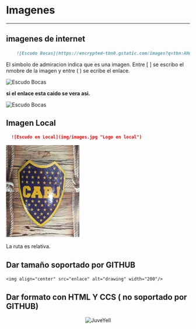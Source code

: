 # Imagenes

---

## imagenes de internet

```md
    ![Escudo Bocas](https://encrypted-tbn0.gstatic.com/images?q=tbn:ANd9GcRKXEQ1iw2Ww6aU86qe1GSdXdszW_rTNQSDhg&usqp=CAU)
```

El simbolo de admiracion indica que es una imagen. Entre [ ] se escribo el nmobre de la imagen y entre ( ) se ecribe el enlace. 

![Escudo Bocas](https://encrypted-tbn0.gstatic.com/images?q=tbn:ANd9GcRKXEQ1iw2Ww6aU86qe1GSdXdszW_rTNQSDhg&usqp=CAU "logo de internet")

**si el enlace esta caido se vera asi.**

![Escudo Bocas](https://)

## Imagen Local

```markdown
  ![Escudo en Local](img/images.jpg "Logo en local")
```

![Escudo en Local](img/images.jpg "Logo en local")

La ruta es relativa.

## Dar tamaño soportado por GITHUB

    <img align="center" src="enlace" alt="drawing" width="200"/>




## Dar formato con HTML Y CCS ( no soportado por GITHUB)

<div style = 'text-align:center;'>
        <img src="https://pbs.twimg.com/media/EiAAHfoU4AADis4?format=jpg&name=small" alt="JuveYell" width="300px">
</div>

